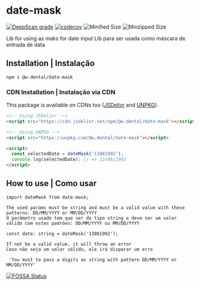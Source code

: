 # date-mask
[![DeepScan grade](https://deepscan.io/api/teams/9337/projects/11811/branches/175572/badge/grade.svg)](https://deepscan.io/dashboard#view=project&tid=9337&pid=11811&bid=175572)
[![codecov](https://codecov.io/gh/W-Dental/date-mask/branch/master/graph/badge.svg)](https://codecov.io/gh/W-Dental/date-mask)
![Minified Size](https://img.shields.io/bundlephobia/min/@w.dental/date-mask)
![Minzipped Size](https://img.shields.io/bundlephobia/minzip/@w.dental/date-mask)

Lib for using as maks for date input
Lib para ser usada como máscara de entrada de data

## Installation | Instalação
`npm i @w.dental/date-mask`
### CDN Installation | Instalação via CDN
This package is available on CDNs too ([JSDelivr](https://www.jsdelivr.com/) and [UNPKG](https://unpkg.com/)).

```html
<!-- Using JSDelivr -->
<script src="https://cdn.jsdelivr.net/npm/@w.dental/date-mask"></script>

<!-- Using UNPKG -->
<script src="https://unpkg.com/@w.dental/date-mask"></script>

<script>
  const selectedDate = dateMask('13081992');
  console.log(selectedDate); // => 13/08/1992
</script>
```

## How to use | Como usar
 ```import dateMask from date-mask;```

    The used params must be string and must be a valid value with these patterns: DD/MM/YYYY or MM/DD/YYYY 
    O parâmetro usado tem que ser do tipo string e deve ser um valor válido com estes padrões: DD/MM/YYYY ou MM/DD/YYYY
 ```const date: string = dateMask('13081992');```

    If not be a valid value, it will throw an error
    Caso não seja um valor válido, ele irá disparar um erro 
 ``` 'You must to pass a digits as string with pattern DD/MM/YYYY or MM/DD/YYYY'```   

[![FOSSA Status](https://app.fossa.com/api/projects/git%2Bgithub.com%2FW-Dental%2Fdate-mask.svg?type=shield)](https://app.fossa.com/projects/git%2Bgithub.com%2FW-Dental%2Fdate-mask?ref=badge_shield)